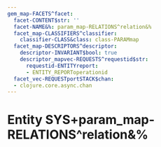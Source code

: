 ```yaml
---
gem_map-FACETS^facet:
  facet-CONTENT$str: ''
  facet-NAME&%: param_map-RELATIONS^relation&%
  facet_map-CLASSIFIERS^classifier:
    classifier-CLASS&class: class-PARAMmap
  facet_map-DESCRIPTORS^descriptor:
    descriptor-INVARIANT$bool: true
    descriptor_mapvec-REQUESTS^requestid$str:
      requestid-ENTITYreport:
      - ENTITY_REPORToperationid
  facet_vec-REQUESTportSTACK$chan:
  - clojure.core.async.chan
---
```

# Entity SYS+param_map-RELATIONS^relation&%

